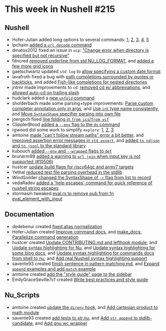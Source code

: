 # This week in Nushell #215


## Nushell

- Hofer-Julian added long options to several commands: [1](https://github.com/nushell/nushell/pull/10621), [2](https://github.com/nushell/nushell/pull/10619), [3](https://github.com/nushell/nushell/pull/10602), [4](https://github.com/nushell/nushell/pull/10601), [5](https://github.com/nushell/nushell/pull/10596)
- lpchaim [added a `url decode` command](https://github.com/nushell/nushell/pull/10611)
- dmatos2012 fixed an issue in `ucp`: ["Change error when directory is specified but not recursive"](https://github.com/nushell/nushell/pull/10609)
- fdncred [removed underline from std NU_LOG_FORMAT](https://github.com/nushell/nushell/pull/10604), and [added a few more grid icons](https://github.com/nushell/nushell/pull/10583)
- gaetschwartz updated `std log` to [allow specifying a custom date format](https://github.com/nushell/nushell/pull/10603)
- lavafroth fixed a bug with [path completions surrounded by quotes or backticks](https://github.com/nushell/nushell/pull/10600), and added [Fish-like completions for nested directories](https://github.com/nushell/nushell/pull/10543)
- jntrnr made improvements to `cd`: [removed cd w/ abbreviations](https://github.com/nushell/nushell/pull/10588), and [allowed auto-cd on trailing slash](https://github.com/nushell/nushell/pull/10585)
- hudclark added a [new `unfold` command](https://github.com/nushell/nushell/pull/10489)
- sholderbach made some parsing+type improvements: [Parse custom completer annotation only in args](https://github.com/nushell/nushell/pull/10581), and [Use `int` type name consistently](https://github.com/nushell/nushell/pull/10579), and [Move `SyntaxShape` specifier parsing into own file](https://github.com/nushell/nushell/pull/10448)
- joergsch fixed [line folding in `from ics`/`from vcf`](https://github.com/nushell/nushell/pull/10577)
- ClipplerBlood [added a `--env` flag to the `do` command](https://github.com/nushell/nushell/pull/10572)
- rgwood did some work to simplify `explore`: [1](https://github.com/nushell/nushell/pull/10570), [2](https://github.com/nushell/nushell/pull/10562), [3](https://github.com/nushell/nushell/pull/10559)
- amtoine [made "can't follow stream paths" error a bit better](https://github.com/nushell/nushell/pull/10569), and [improved assertion error messages in `std assert`](https://github.com/nushell/nushell/pull/10551), and [added `to ndjson` and `to jsonl` to the standard library](https://github.com/nushell/nushell/pull/10519)
- kubouch [added `--env` and `--wrapped` flags to `def`](https://github.com/nushell/nushell/pull/10566)
- brunerm99 [added a warning to `url join` when input key is not supported (#10506)](https://github.com/nushell/nushell/pull/10565)
- hustcer [update build flags for riscv64gc and armv7 targets](https://github.com/nushell/nushell/pull/10564)
- Yethal [reduced test file parsing overhead in the stdlib](https://github.com/nushell/nushell/pull/10545)
- WindSoilder [changed the SyntaxShape of `-c` flag from list to record](https://github.com/nushell/nushell/pull/10526)
- vedaRadev [added a 'help escapes' command for quick reference of nushell string escapes](https://github.com/nushell/nushell/pull/10522)
- stormasm tweaked [eval.rs to remove pub from fn eval_element_with_input](https://github.com/nushell/nushell/pull/10587)


## Documentation

- dedebenui created [fixed alias normalization](https://github.com/nushell/nushell.github.io/pull/1097)
- Hofer-Julian created [Improve command docs](https://github.com/nushell/nushell.github.io/pull/1096), and [make_docs: Parallelize command generation](https://github.com/nushell/nushell.github.io/pull/1095)
- hustcer created [Update CONTRIBUTING.md and lefthook module](https://github.com/nushell/nushell.github.io/pull/1092), and [Update syntax highlighting for Nu](https://github.com/nushell/nushell.github.io/pull/1090), and [Update syntax highlighting for some blog docs](https://github.com/nushell/nushell.github.io/pull/1089), and [Update syntax highlighting for commands docs from shell to nu](https://github.com/nushell/nushell.github.io/pull/1088), and [Add real Nushell syntax highlighting support](https://github.com/nushell/nushell.github.io/pull/1078)
- savente93 created [finish sentence in pattern matching.md](https://github.com/nushell/nushell.github.io/pull/1087), and [Expand `append` examples and add `match` example](https://github.com/nushell/nushell.github.io/pull/1083)
- amtoine created [add the "style guide" page to the sidebar](https://github.com/nushell/nushell.github.io/pull/1086)
- EmilyGraceSeville7cf created [Write best practices and style guide](https://github.com/nushell/nushell.github.io/pull/904)

## Nu_Scripts

- amtoine created [update the `direnv` hook](https://github.com/nushell/nu_scripts/pull/628), and [Add cartesian product to math module](https://github.com/nushell/nu_scripts/pull/624)
- savente93 created [add tests to str.nu](https://github.com/nushell/nu_scripts/pull/627), and [Add `str append`  to stdlib-candidate](https://github.com/nushell/nu_scripts/pull/626), and [Add gnu wc wrapper](https://github.com/nushell/nu_scripts/pull/625)
